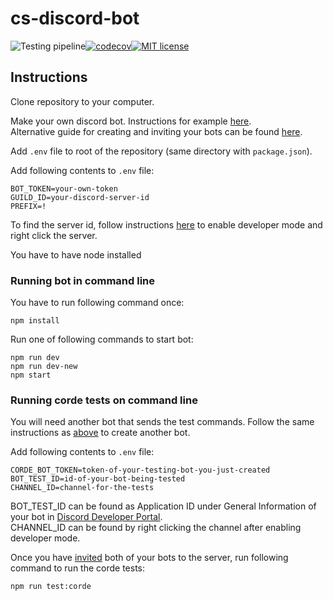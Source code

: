 # cs-discord-bot

![Testing pipeline](https://github.com/CS-DISCORD-BOT/cs-discord-bot/actions/workflows/test.yml/badge.svg?branch=dev)[![codecov](https://codecov.io/gh/CS-DISCORD-BOT/cs-discord-bot/branch/dev/graph/badge.svg?token=qsZwyE4keT)](https://codecov.io/gh/CS-DISCORD-BOT/cs-discord-bot)[![MIT license](https://img.shields.io/badge/License-MIT-blue.svg)](LICENSE)

## Instructions
Clone repository to your computer.

Make your own discord bot. Instructions for example [here](https://discordjs.guide/preparations/setting-up-a-bot-application.html#creating-your-bot).  
Alternative guide for creating and inviting your bots can be found [here](https://www.freecodecamp.org/news/create-a-discord-bot-with-javascript-nodejs/).

Add `.env` file to root of the repository (same directory with `package.json`).

Add following contents to `.env` file:
```
BOT_TOKEN=your-own-token
GUILD_ID=your-discord-server-id
PREFIX=!
```

To find the server id, follow instructions [here](https://support.discord.com/hc/en-us/articles/206346498-Where-can-I-find-my-User-Server-Message-ID-) to enable developer mode and right click the server.

You have to have node installed


### Running bot in command line
You have to run following command once:
```
npm install
```

Run one of following commands to start bot:
```
npm run dev
npm run dev-new
npm start
```


### Running corde tests on command line
You will need another bot that sends the test commands. Follow the same instructions as [above](https://discordjs.guide/preparations/setting-up-a-bot-application.html#creating-your-bot) to create another bot.

Add following contents to `.env` file:
```
CORDE_BOT_TOKEN=token-of-your-testing-bot-you-just-created
BOT_TEST_ID=id-of-your-bot-being-tested 
CHANNEL_ID=channel-for-the-tests
```

BOT_TEST_ID can be found as Application ID under General Information of your bot in [Discord Developer Portal](https://discord.com/developers/applications).  
CHANNEL_ID can be found by right clicking the channel after enabling developer mode.

Once you have [invited](https://discordjs.guide/preparations/adding-your-bot-to-servers.html#bot-invite-links) both of your bots to the server, run following command to run the corde tests:
```
npm run test:corde
```
